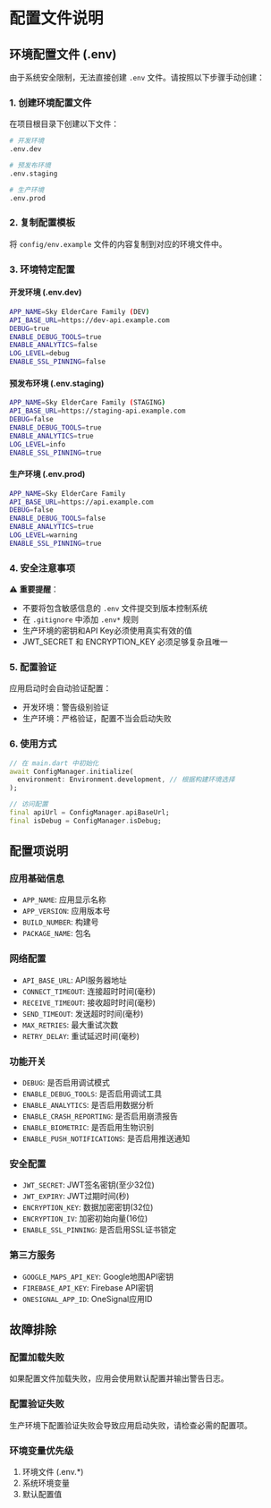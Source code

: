 # 配置文件说明

## 环境配置文件 (.env)

由于系统安全限制，无法直接创建 `.env` 文件。请按照以下步骤手动创建：

### 1. 创建环境配置文件

在项目根目录下创建以下文件：

```bash
# 开发环境
.env.dev

# 预发布环境  
.env.staging

# 生产环境
.env.prod
```

### 2. 复制配置模板

将 `config/env.example` 文件的内容复制到对应的环境文件中。

### 3. 环境特定配置

#### 开发环境 (.env.dev)
```bash
APP_NAME=Sky ElderCare Family (DEV)
API_BASE_URL=https://dev-api.example.com
DEBUG=true
ENABLE_DEBUG_TOOLS=true
ENABLE_ANALYTICS=false
LOG_LEVEL=debug
ENABLE_SSL_PINNING=false
```

#### 预发布环境 (.env.staging)
```bash
APP_NAME=Sky ElderCare Family (STAGING)
API_BASE_URL=https://staging-api.example.com
DEBUG=false
ENABLE_DEBUG_TOOLS=true
ENABLE_ANALYTICS=true
LOG_LEVEL=info
ENABLE_SSL_PINNING=true
```

#### 生产环境 (.env.prod)
```bash
APP_NAME=Sky ElderCare Family
API_BASE_URL=https://api.example.com
DEBUG=false
ENABLE_DEBUG_TOOLS=false
ENABLE_ANALYTICS=true
LOG_LEVEL=warning
ENABLE_SSL_PINNING=true
```

### 4. 安全注意事项

⚠️ **重要提醒**：
- 不要将包含敏感信息的 `.env` 文件提交到版本控制系统
- 在 `.gitignore` 中添加 `.env*` 规则
- 生产环境的密钥和API Key必须使用真实有效的值
- JWT_SECRET 和 ENCRYPTION_KEY 必须足够复杂且唯一

### 5. 配置验证

应用启动时会自动验证配置：
- 开发环境：警告级别验证
- 生产环境：严格验证，配置不当会启动失败

### 6. 使用方式

```dart
// 在 main.dart 中初始化
await ConfigManager.initialize(
  environment: Environment.development, // 根据构建环境选择
);

// 访问配置
final apiUrl = ConfigManager.apiBaseUrl;
final isDebug = ConfigManager.isDebug;
```

## 配置项说明

### 应用基础信息
- `APP_NAME`: 应用显示名称
- `APP_VERSION`: 应用版本号
- `BUILD_NUMBER`: 构建号
- `PACKAGE_NAME`: 包名

### 网络配置
- `API_BASE_URL`: API服务器地址
- `CONNECT_TIMEOUT`: 连接超时时间(毫秒)
- `RECEIVE_TIMEOUT`: 接收超时时间(毫秒)
- `SEND_TIMEOUT`: 发送超时时间(毫秒)
- `MAX_RETRIES`: 最大重试次数
- `RETRY_DELAY`: 重试延迟时间(毫秒)

### 功能开关
- `DEBUG`: 是否启用调试模式
- `ENABLE_DEBUG_TOOLS`: 是否启用调试工具
- `ENABLE_ANALYTICS`: 是否启用数据分析
- `ENABLE_CRASH_REPORTING`: 是否启用崩溃报告
- `ENABLE_BIOMETRIC`: 是否启用生物识别
- `ENABLE_PUSH_NOTIFICATIONS`: 是否启用推送通知

### 安全配置
- `JWT_SECRET`: JWT签名密钥(至少32位)
- `JWT_EXPIRY`: JWT过期时间(秒)
- `ENCRYPTION_KEY`: 数据加密密钥(32位)
- `ENCRYPTION_IV`: 加密初始向量(16位)
- `ENABLE_SSL_PINNING`: 是否启用SSL证书锁定

### 第三方服务
- `GOOGLE_MAPS_API_KEY`: Google地图API密钥
- `FIREBASE_API_KEY`: Firebase API密钥
- `ONESIGNAL_APP_ID`: OneSignal应用ID

## 故障排除

### 配置加载失败
如果配置文件加载失败，应用会使用默认配置并输出警告日志。

### 配置验证失败
生产环境下配置验证失败会导致应用启动失败，请检查必需的配置项。

### 环境变量优先级
1. 环境文件 (.env.*)
2. 系统环境变量
3. 默认配置值
